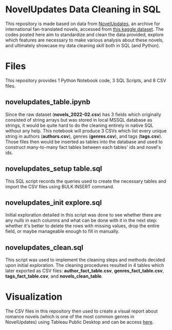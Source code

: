 # NovelUpdates Data Cleaning in SQL

This repository is made based on data from [NovelUpdates](novelupdates.com), an archive for international fan-translated novels, accessed from [this kaggle dataset](https://www.kaggle.com/datasets/debanganthakuria/novelupdates-dataset). The codes posted here aim to standardize and clean the data provided, explore which features are necessary to make various analysis about these novels, and ultimately showcase my data cleaning skill both in SQL (and Python).


# Files

This repository provides 1 Python Notebook code, 3 SQL Scripts, and 8 CSV files. 

## novelupdates_table.ipynb

Since the raw dataset (**novels_2022-02.csv**) has 3 fields which originally consisted of string arrays but was stored in local MSSQL database as strings, it would be quite hard to do the cleaning entirely in native SQL without any help. This notebook will produce 3 CSVs which list every unique string in authors (**authors.csv**), genres (**genres.csv**), and tags (**tags.csv**). Those files then would be inserted as tables into the database and used to construct many-to-many fact tables between each tables' ids and novel's ids.

## novelupdates_setup table.sql

This SQL script records the queries used to create the necessary tables and import the CSV files using BULK INSERT command.

## novelupdates_init explore.sql

Initial exploration detailed in this script was done to see whether there are any *nulls* in each columns and what can be done with it in the next step: whether it's better to delete the rows with missing values, drop the entire field, or maybe manageable enough to fill in manually.

## novelupdates_clean.sql

This script was used to implement the cleaning steps and methods decided upon initial exploration. The cleaning procedures resulted in 4 tables which later exported as CSV files: **author_fact_table.csv**, **genres_fact_table.csv**, **tags_fact_table.csv**, and **novels_clean_table**. 


# Visualization

The CSV files in this repository then used to create a visual report about romance novels (which is one of the most common genres in NovelUpdates) using Tableau Public Desktop and can be access [here](https://public.tableau.com/app/profile/syafaatulkhayati/viz/ReportsonRomanceNovelStatusastheMostTranslatedGenreinNovelUpdates/Dashboard1).
